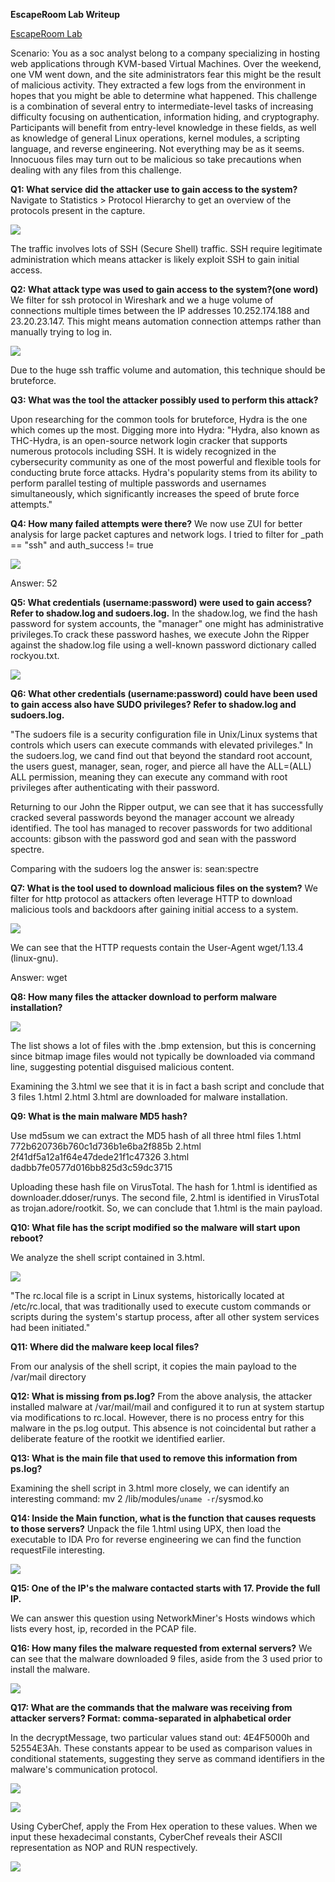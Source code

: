 **EscapeRoom Lab Writeup**

[EscapeRoom Lab](https://cyberdefenders.org/blueteam-ctf-challenges/escaperoom/)

Scenario:
You as a soc analyst belong to a company specializing in hosting web applications through KVM-based Virtual Machines. Over the weekend, one VM went down, and the site administrators fear this might be the result of malicious activity. They extracted a few logs from the environment in hopes that you might be able to determine what happened.
This challenge is a combination of several entry to intermediate-level tasks of increasing difficulty focusing on authentication, information hiding, and cryptography. Participants will benefit from entry-level knowledge in these fields, as well as knowledge of general Linux operations, kernel modules, a scripting language, and reverse engineering. Not everything may be as it seems. Innocuous files may turn out to be malicious so take precautions when dealing with any files from this challenge.

**Q1: What service did the attacker use to gain access to the system?**
Navigate to Statistics > Protocol Hierarchy to get an overview of the protocols present in the capture.

![](images/1.png)

The traffic involves lots of SSH (Secure Shell) traffic. SSH require legitimate administration which means attacker is likely exploit SSH to gain initial access. 

**Q2: What attack type was used to gain access to the system?(one word)** 
We filter for ssh protocol in Wireshark and we a huge volume of connections multiple times between the IP addresses 10.252.174.188 and 23.20.23.147. This might means automation connection attemps rather than manually trying to log in. 

![](images/2.png)

Due to the huge ssh traffic volume and automation, this technique should be bruteforce.

**Q3: What was the tool the attacker possibly used to perform this attack?**

Upon researching for the common tools for bruteforce, Hydra is the one which comes up the most. Digging more into Hydra: "Hydra, also known as THC-Hydra, is an open-source network login cracker that supports numerous protocols including SSH. It is widely recognized in the cybersecurity community as one of the most powerful and flexible tools for conducting brute force attacks. Hydra's popularity stems from its ability to perform parallel testing of multiple passwords and usernames simultaneously, which significantly increases the speed of brute force attempts."

**Q4: How many failed attempts were there?**
We now use ZUI for better analysis for large packet captures and network logs. I tried to filter for _path == "ssh" and auth_success != true 

![](images/3.png)

Answer: 52

**Q5: What credentials (username:password) were used to gain access? Refer to shadow.log and sudoers.log.**
In the shadow.log, we find the hash password for system accounts, the "manager" one might has administrative privileges.To crack these password hashes, we execute John the Ripper against the shadow.log file using a well-known password dictionary called rockyou.txt. 

![](images/4.png)


**Q6: What other credentials (username:password) could have been used to gain access also have SUDO privileges? Refer to shadow.log and sudoers.log.**

"The sudoers file is a security configuration file in Unix/Linux systems that controls which users can execute commands with elevated privileges."
In the sudoers.log, we cand find out that beyond the standard root account, the users guest, manager, sean, roger, and pierce all have the ALL=(ALL) ALL permission, meaning they can execute any command with root privileges after authenticating with their password.

Returning to our John the Ripper output, we can see that it has successfully cracked several passwords beyond the manager account we already identified. The tool has managed to recover passwords for two additional accounts: gibson with the password god and sean with the password spectre. 

Comparing with the sudoers log the answer is: sean:spectre

**Q7: What is the tool used to download malicious files on the system?**
We filter for http protocol as attackers often leverage HTTP to download malicious tools and backdoors after gaining initial access to a system.

![](images/5.png)

We can see that the HTTP requests contain the User-Agent wget/1.13.4 (linux-gnu).

Answer: wget

**Q8: How many files the attacker download to perform malware installation?**

![](images/6.png)

The list shows a lot of files with the .bmp extension, but this is concerning since bitmap image files would not typically be downloaded via command line, suggesting potential disguised malicious content. 

Examining the 3.html we see that it is in fact a bash script and conclude that 3 files 1.html 2.html 3.html are downloaded for malware installation.

**Q9: What is the main malware MD5 hash?**

Use md5sum we can extract the MD5 hash of all three html files 
1.html 772b620736b760c1d736b1e6ba2f885b 
2.html 2f41df5a12a1f64e47dede21f1c47326 
3.html dadbb7fe0577d016bb825d3c59dc3715 

Uploading these hash file on VirusTotal. The hash for 1.html is identified as downloader.ddoser/runys. The second file, 2.html is identified in VirusTotal as trojan.adore/rootkit. So, we can conclude that 1.html is the main payload.

**Q10: What file has the script modified so the malware will start upon reboot?**

We analyze the shell script contained in 3.html. 

![](images/7.png)

"The rc.local file is a script in Linux systems, historically located at /etc/rc.local, that was traditionally used to execute custom commands or scripts during the system's startup process, after all other system services had been initiated."

**Q11: Where did the malware keep local files?**

From our analysis of the shell script, it copies the main payload to the /var/mail directory

**Q12: What is missing from ps.log?**
From the above analysis, the attacker installed malware at /var/mail/mail and configured it to run at system startup via modifications to rc.local. However, there is no process entry for this malware in the ps.log output.
This absence is not coincidental but rather a deliberate feature of the rootkit we identified earlier.


**Q13: What is the main file that used to remove this information from ps.log?**

Examining the shell script in 3.html more closely, we can identify an interesting command: 
mv 2 /lib/modules/`uname -r`/sysmod.ko

**Q14: Inside the Main function, what is the function that causes requests to those servers?**
Unpack the file 1.html using UPX, then load the executable to IDA Pro for reverse engineering we can find the function requestFile interesting.

![](images/8.png)

**Q15: One of the IP's the malware contacted starts with 17. Provide the full IP.**

We can answer this question using NetworkMiner's Hosts windows which lists every host, ip, recorded in the PCAP file.

**Q16: How many files the malware requested from external servers?**
We can see that the malware downloaded 9 files, aside from the 3 used prior to install the malware.

![](images/9.png)

**Q17: What are the commands that the malware was receiving from attacker servers? Format: comma-separated in alphabetical order**

In the decryptMessage, two particular values stand out: 4E4F5000h and 52554E3Ah. 
These constants appear to be used as comparison values in conditional statements, suggesting they serve as command identifiers in the malware's communication protocol. 

![](images/10.png)

![](images/11.png)

Using CyberChef, apply the From Hex operation to these values. When we input these hexadecimal constants, CyberChef reveals their ASCII representation as NOP and RUN respectively.

![](images/12.png)
